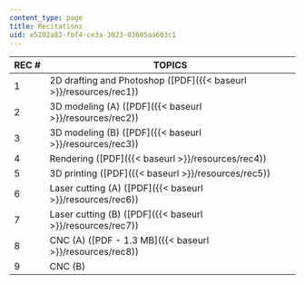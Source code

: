 ```yaml
---
content_type: page
title: Recitations
uid: e5202a82-fbf4-ce3a-3023-83605aa603c1
---
```


| REC # | TOPICS |
| --- | --- |
| 1 | 2D drafting and Photoshop ([PDF]({{< baseurl >}}/resources/rec1)) |
| 2 | 3D modeling (A) ([PDF]({{< baseurl >}}/resources/rec2)) |
| 3 | 3D modeling (B) ([PDF]({{< baseurl >}}/resources/rec3)) |
| 4 | Rendering ([PDF]({{< baseurl >}}/resources/rec4)) |
| 5 | 3D printing ([PDF]({{< baseurl >}}/resources/rec5)) |
| 6 | Laser cutting (A) ([PDF]({{< baseurl >}}/resources/rec6)) |
| 7 | Laser cutting (B) ([PDF]({{< baseurl >}}/resources/rec7)) |
| 8 | CNC (A) ([PDF - 1.3 MB]({{< baseurl >}}/resources/rec8)) |
| 9 | CNC (B)